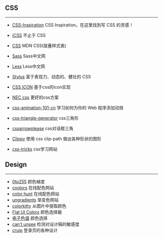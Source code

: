 ## CSS
------

* [CSS-Inspiration](https://github.com/chokcoco/CSS-Inspiration) CSS Inspiration，在这里找到写 CSS 的灵感！
* [iCSS](https://github.com/chokcoco/iCSS) 不止于 CSS

* [CSS](https://developer.mozilla.org/zh-CN/docs/Web/CSS) MDN CSS(层叠样式表)
* [Sass](https://www.sass.hk/guide/) Sass中文网
* [Less](http://lesscss.cn/) Less中文网
* [Stylus](https://stylus.bootcss.com/) 富于表现力、动态的、健壮的 CSS
* [CSS ICON](https://cssicon.space/#/) 基于css的icon实现
* [NEC css](http://nec.netease.com/) 更好的css方案
* [css-animation-101-cn](https://github.com/H-Wakanda/css-animation-101-cn) 学习如何为你的 Web 程序添加动效
* [css-triangle-generator](http://apps.eky.hk/css-triangle-generator/) css三角形
* [cssarrowplease](http://www.cssarrowplease.com/) css对话框三角
* [Clippy](https://bennettfeely.com/clippy/) 使用 css clip-path 做出各种形状的图形
* [css-tricks](https://css-tricks.com/) css学习网站

  
## Design
------

* [0to255](https://www.0to255.com/) 颜色梯度
* [coolors](https://coolors.co/) 在线配色网站
* [color hunt](https://colorhunt.co/) 在线配色网站
* [ungradients](https://uigradients.com/#PunYeta) 渐变色网站
* [colorkitty](https://colorkitty.com/) 从图片中提取颜色
* [Flat UI Colors](https://flatuicolors.com/) 颜色选择器
* [电子色谱](http://tool.sccnn.com/ys/color.htm) 颜色选择
* [can't unsee](https://cantunsee.space/) 检测对设计稿的敏感度
* [cruip](https://cruip.com/) 登录页的各种设计